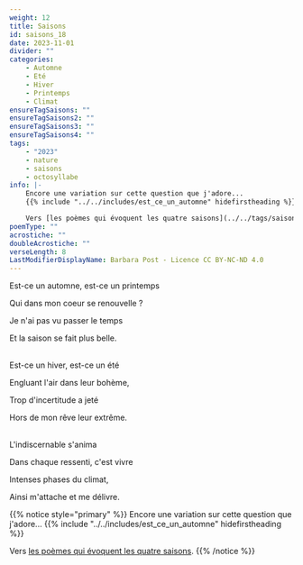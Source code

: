 ```yaml
---
weight: 12
title: Saisons
id: saisons_18
date: 2023-11-01
divider: ""
categories:
    - Automne
    - Eté
    - Hiver
    - Printemps
    - Climat
ensureTagSaisons: ""
ensureTagSaisons2: ""
ensureTagSaisons3: ""
ensureTagSaisons4: ""
tags:
    - "2023"
    - nature
    - saisons
    - octosyllabe
info: |-
    Encore une variation sur cette question que j'adore...
    {{% include "../../includes/est_ce_un_automne" hidefirstheading %}}

    Vers [les poèmes qui évoquent les quatre saisons](../../tags/saisons/_index#les-quatre-saisons-).
poemType: ""
acrostiche: ""
doubleAcrostiche: ""
verseLength: 8
LastModifierDisplayName: Barbara Post - Licence CC BY-NC-ND 4.0
---
```

Est-ce un automne, est-ce un printemps

Qui dans mon coeur se renouvelle ?

Je n'ai pas vu passer le temps

Et la saison se fait plus belle.

 \
Est-ce un hiver, est-ce un été

Engluant l'air dans leur bohème,

Trop d'incertitude a jeté

Hors de mon rêve leur extrême.

 \
L'indiscernable s'anima

Dans chaque ressenti, c'est vivre

Intenses phases du climat,

Ainsi m'attache et me délivre.

{{% notice style="primary" %}}
Encore une variation sur cette question que j'adore...
{{% include "../../includes/est_ce_un_automne" hidefirstheading %}}

Vers [les poèmes qui évoquent les quatre saisons](../../tags/saisons/_index#les-quatre-saisons-).
{{% /notice %}}